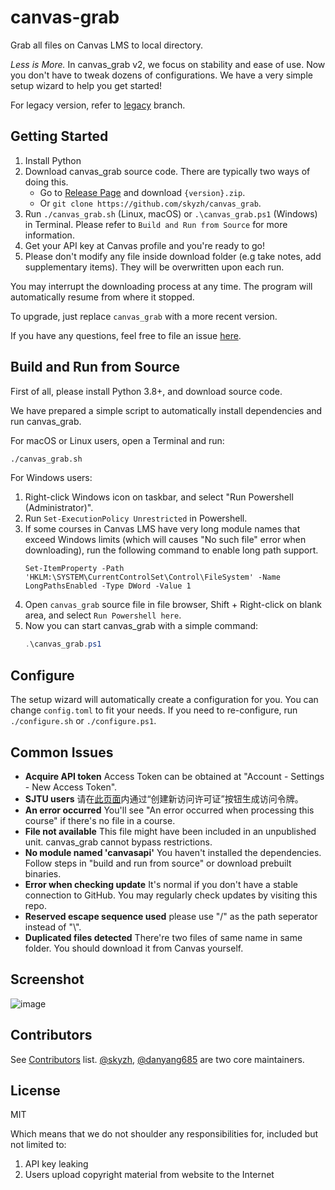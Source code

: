 # canvas-grab

Grab all files on Canvas LMS to local directory.

*Less is More.* In canvas_grab v2, we focus on stability and ease of use.
Now you don't have to tweak dozens of configurations. We have a very
simple setup wizard to help you get started!

For legacy version, refer to [legacy](https://github.com/skyzh/canvas_grab/tree/legacy) branch.

## Getting Started

1. Install Python
2. Download canvas_grab source code. There are typically two ways of doing this.
   * Go to [Release Page](https://github.com/skyzh/canvas_grab/releases) and download `{version}.zip`.
   * Or `git clone https://github.com/skyzh/canvas_grab`.
3. Run `./canvas_grab.sh` (Linux, macOS) or `.\canvas_grab.ps1` (Windows) in Terminal.
   Please refer to `Build and Run from Source` for more information.
4. Get your API key at Canvas profile and you're ready to go!
5. Please don't modify any file inside download folder (e.g take notes, add supplementary items). They will be overwritten upon each run.

You may interrupt the downloading process at any time. The program will automatically resume from where it stopped.

To upgrade, just replace `canvas_grab` with a more recent version.

If you have any questions, feel free to file an issue [here](https://github.com/skyzh/canvas_grab/issues).

## Build and Run from Source

First of all, please install Python 3.8+, and download source code.

We have prepared a simple script to automatically install dependencies and run canvas_grab.

For macOS or Linux users, open a Terminal and run:

```bash
./canvas_grab.sh
```

For Windows users:

1. Right-click Windows icon on taskbar, and select "Run Powershell (Administrator)".
2. Run `Set-ExecutionPolicy Unrestricted` in Powershell.
3. If some courses in Canvas LMS have very long module names that exceed Windows limits (which will causes "No such file" error
   when downloading), run the following command to enable long path support.
   ```
   Set-ItemProperty -Path 'HKLM:\SYSTEM\CurrentControlSet\Control\FileSystem' -Name LongPathsEnabled -Type DWord -Value 1 
   ```
4. Open `canvas_grab` source file in file browser, Shift + Right-click on blank area, and select `Run Powershell here`.
5. Now you can start canvas_grab with a simple command:
    ```powershell
    .\canvas_grab.ps1
    ```

## Configure

The setup wizard will automatically create a configuration for you.
You can change `config.toml` to fit your needs. If you need to
re-configure, run `./configure.sh` or `./configure.ps1`.

## Common Issues

* **Acquire API token** Access Token can be obtained at "Account - Settings - New Access Token".
* **SJTU users** 请在[此页面](https://oc.sjtu.edu.cn/profile/settings#access_tokens_holder)内通过“创建新访问许可证”按钮生成访问令牌。
* **An error occurred** You'll see "An error occurred when processing this course" if there's no file in a course.
* **File not available** This file might have been included in an unpublished unit. canvas_grab cannot bypass restrictions.
* **No module named 'canvasapi'** You haven't installed the dependencies. Follow steps in "build and run from source" or download prebuilt binaries.
* **Error when checking update** It's normal if you don't have a stable connection to GitHub. You may regularly check updates by visiting this repo.
* **Reserved escape sequence used** please use "/" as the path seperator instead of "\\".
* **Duplicated files detected** There're two files of same name in same folder. You should download it from Canvas yourself.

## Screenshot

![image](https://user-images.githubusercontent.com/4198311/108496621-4673bf00-72e5-11eb-8978-8b8bdd4efea5.png)

## Contributors

See [Contributors](https://github.com/skyzh/canvas_grab/graphs/contributors) list.
[@skyzh](https://github.com/skyzh), [@danyang685](https://github.com/danyang685) are two core maintainers.

## License

MIT

Which means that we do not shoulder any responsibilities for, included but not limited to:

1. API key leaking
2. Users upload copyright material from website to the Internet
